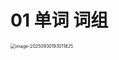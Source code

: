 # 01 单词 词组

<img src="https://cvp.oss-cn-shanghai.aliyuncs.com/202509301930906.png" alt="image-20250930193011825" style="zoom:50%;" />